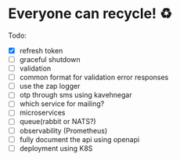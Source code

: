 # Everyone can recycle! ♻️

Todo:

- [x] refresh token
- [ ] graceful shutdown
- [ ] validation
- [ ] common format for validation error responses
- [ ] use the zap logger
- [ ] otp through sms using kavehnegar
- [ ] which service for mailing?
- [ ] microservices
- [ ] queue(rabbit or NATS?)
- [ ] observability (Prometheus)
- [ ] fully document the api using openapi
- [ ] deployment using K8S